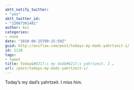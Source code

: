 ```yaml
---
aktt_notify_twitter:
- "yes"
aktt_twitter_id:
- "22087301481"
author: Avi
categories:
- none
date: "2010-08-25T09:15:59Z"
guid: http://aviflax.com/post/todays-my-dads-yahrtzeit-i/
id: 1128
tags:
- tweet
title: Today&#8217;s my dad&#8217;s yahrtzeit. I …
url: /post/todays-my-dads-yahrtzeit-i/
---
```

Today&#8217;s my dad&#8217;s yahrtzeit. I miss him.